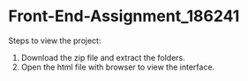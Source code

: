 # Front-End-Assignment_186241
Steps to view the project:
1. Download the zip file and extract the folders.
2. Open the html file with browser to view the interface. 
